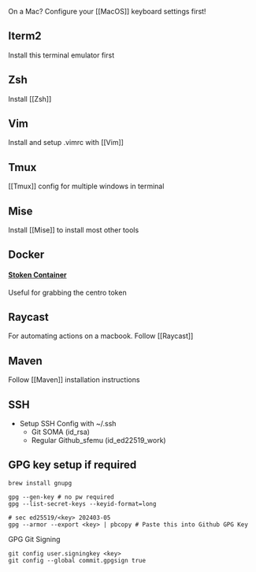 
On a Mac? Configure your [[MacOS]] keyboard settings first!

## Iterm2

Install this terminal emulator first
## Zsh

Install [[Zsh]]
## Vim

Install and setup .vimrc with [[Vim]]

## Tmux

[[Tmux]] config for multiple windows in terminal
## Mise

Install [[Mise]] to install most other tools
## Docker

#### [Stoken Container](https://github.com/jriddle-sf/stoken-in-docker)

Useful for grabbing the centro token

## Raycast

For automating actions on a macbook. Follow [[Raycast]]

## Maven

Follow [[Maven]] installation instructions

## SSH

- Setup SSH Config with ~/.ssh
	- Git SOMA (id_rsa)
	- Regular Github_sfemu (id_ed22519_work)

## GPG key setup if required

```
brew install gnupg

gpg --gen-key # no pw required
gpg --list-secret-keys --keyid-format=long 

# sec ed25519/<key> 202403-05
gpg --armor --export <key> | pbcopy # Paste this into Github GPG Key
```

GPG Git Signing

```
git config user.signingkey <key>
git config --global commit.gpgsign true
```

